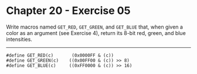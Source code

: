 # Chapter 20 - Exercise 05

Write macros named `GET_RED`, `GET_GREEN`, and `GET_BLUE` that, when given a color as an argument (see Exercise 4), return its 8-bit red, green, and blue intensities.

---

```
#define GET_RED(c)       (0x0000FF & (c))
#define GET_GREEN(c)    ((0x00FF00 & (c)) >> 8)
#define GET_BLUE(c)     ((0xFF0000 & (c)) >> 16)
```
